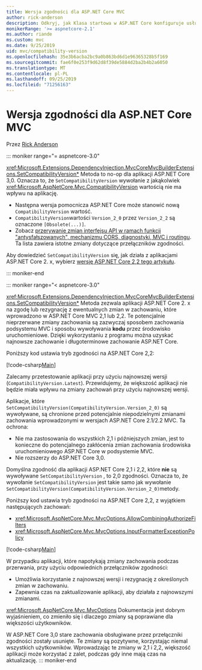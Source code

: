 ```yaml
---
title: Wersja zgodności dla ASP.NET Core MVC
author: rick-anderson
description: Odkryj, jak Klasa startowa w ASP.NET Core konfiguruje usługi i potok żądań aplikacji.
monikerRange: '>= aspnetcore-2.1'
ms.author: riande
ms.custom: mvc
ms.date: 9/25/2019
uid: mvc/compatibility-version
ms.openlocfilehash: 35e3b6acba2bc9a0b863bd6d1e96365328b5f169
ms.sourcegitcommit: fae6f0e253f9d62d8f39de5884d2ba2b4b2a6050
ms.translationtype: MT
ms.contentlocale: pl-PL
ms.lasthandoff: 09/25/2019
ms.locfileid: "71256163"
---
```

# <a name="compatibility-version-for-aspnet-core-mvc"></a>Wersja zgodności dla ASP.NET Core MVC

Przez [Rick Anderson](https://twitter.com/RickAndMSFT)

::: moniker range="= aspnetcore-3.0"

<xref:Microsoft.Extensions.DependencyInjection.MvcCoreMvcBuilderExtensions.SetCompatibilityVersion*> Metoda to no-op dla aplikacji ASP.NET Core 3,0. Oznacza to, że `SetCompatibilityVersion` wywołanie z jakąkolwiek <xref:Microsoft.AspNetCore.Mvc.CompatibilityVersion> wartością nie ma wpływu na aplikację.

* Następna wersja pomocnicza ASP.NET Core może stanowić nową `CompatibilityVersion` wartość.
* `CompatibilityVersion`wartości `Version_2_0` przez `Version_2_2` są oznaczone `[Obsolete(...)]`.
* Zobacz [przerywanie zmian interfejsu API w ramach funkcji "antysfałszowanych", mechanizmu CORS, diagnostyki, MVC i routingu](https://github.com/aspnet/Announcements/issues/387). Ta lista zawiera istotne zmiany dotyczące przełączników zgodności.

Aby dowiedzieć `SetCompatibilityVersion` się, jak działa z aplikacjami ASP.NET Core 2. x, wybierz [wersję ASP.NET Core 2,2 tego artykułu](https://docs.microsoft.com/aspnet/core/mvc/compatibility-version?view=aspnetcore-2.2).

::: moniker-end

::: moniker range="< aspnetcore-3.0"

<xref:Microsoft.Extensions.DependencyInjection.MvcCoreMvcBuilderExtensions.SetCompatibilityVersion*> Metoda zezwala aplikacji ASP.NET Core 2. x na zgodę lub rezygnację z ewentualnych zmian w zachowaniu, które wprowadzono w ASP.NET Core MVC 2,1 lub 2,2. Te potencjalnie nieprzerwane zmiany zachowania są zazwyczaj sposobem zachowania podsystemu MVC i sposobu wywoływania **kodu** przez środowisko uruchomieniowe. Dzięki wykorzystaniu z programu można uzyskać najnowsze zachowanie i długoterminowe zachowanie ASP.NET Core.

Poniższy kod ustawia tryb zgodności na ASP.NET Core 2,2:

[!code-csharp[Main](compatibility-version/samples/2.x/CompatibilityVersionSample/Startup.cs?name=snippet1)]

Zalecamy przetestowanie aplikacji przy użyciu najnowszej wersji (`CompatibilityVersion.Latest`). Przewidujemy, że większość aplikacji nie będzie miała wpływu na zmiany zachowań przy użyciu najnowszej wersji.

Aplikacje, które `SetCompatibilityVersion(CompatibilityVersion.Version_2_0)` są wywoływane, są chronione przed potencjalnie niepodzielnymi zmianami zachowania wprowadzonymi w wersjach ASP.NET Core 2.1/2.2 MVC. Ta ochrona:

* Nie ma zastosowania do wszystkich 2,1 i późniejszych zmian, jest to konieczne do potencjalnego zakłócenia zmian zachowania środowiska uruchomieniowego ASP.NET Core w podsystemie MVC.
* Nie rozszerzy do ASP.NET Core 3,0.

Domyślna zgodność dla aplikacji ASP.NET Core 2,1 i 2,2, które **nie** są wywoływane `SetCompatibilityVersion` , to 2,0 zgodności. Oznacza to, że wywołanie `SetCompatibilityVersion` jest takie samo jak wywołanie `SetCompatibilityVersion(CompatibilityVersion.Version_2_0)`metody.

Poniższy kod ustawia tryb zgodności na ASP.NET Core 2,2, z wyjątkiem następujących zachowań:

* <xref:Microsoft.AspNetCore.Mvc.MvcOptions.AllowCombiningAuthorizeFilters>
* <xref:Microsoft.AspNetCore.Mvc.MvcOptions.InputFormatterExceptionPolicy>

[!code-csharp[Main](compatibility-version/samples/2.x/CompatibilityVersionSample/Startup2.cs?name=snippet1)]

W przypadku aplikacji, które napotykają zmiany zachowania podczas przerwania, przy użyciu odpowiednich przełączników zgodności:

* Umożliwia korzystanie z najnowszej wersji i rezygnację z określonych zmian w zachowaniu.
* Zapewnia czas na zaktualizowanie aplikacji, aby działała z najnowszymi zmianami.

<xref:Microsoft.AspNetCore.Mvc.MvcOptions> Dokumentacja jest dobrym wyjaśnieniem, co zmieniło się i dlaczego zmiany są poprawiane dla większości użytkowników.

W ASP.NET Core 3,0 stare zachowania obsługiwane przez przełączniki zgodności zostały usunięte. Te zmiany są pozytywne, korzystając niemal wszystkich użytkowników. Wprowadzając te zmiany w 2,1 i 2,2, większość aplikacji może korzystać z zalet, podczas gdy inne mają czas na aktualizację.
::: moniker-end
